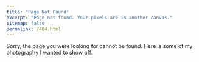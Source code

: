 ```yaml
---
title: "Page Not Found"
excerpt: "Page not found. Your pixels are in another canvas."
sitemap: false
permalink: /404.html
---
```


Sorry, the page you were looking for cannot be found.  Here is some of my photography I wanted to show off.



